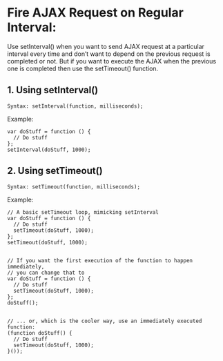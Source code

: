 # Fire AJAX Request on Regular Interval:
Use setInterval() when you want to send AJAX request at a particular interval every time and don’t want to depend on the previous request is completed or not.
But if you want to execute the AJAX when the previous one is completed then use the setTimeout() function.


## 1. Using setInterval()
`Syntax: setInterval(function, milliseconds);`

Example:

    var doStuff = function () {
      // Do stuff
    };
    setInterval(doStuff, 1000);


## 2. Using setTimeout()
`Syntax: setTimeout(function, milliseconds);`

Example:

    // A basic setTimeout loop, mimicking setInterval
    var doStuff = function () {
      // Do stuff
      setTimeout(doStuff, 1000);
    };
    setTimeout(doStuff, 1000);


    // If you want the first execution of the function to happen immediately,
    // you can change that to
    var doStuff = function () {
      // Do stuff
      setTimeout(doStuff, 1000);
    };
    doStuff();


    // ... or, which is the cooler way, use an immediately executed function:
    (function doStuff() {
      // Do stuff
      setTimeout(doStuff, 1000);
    }());
